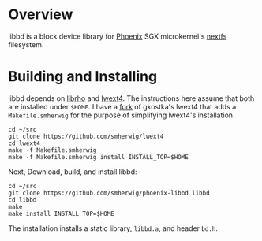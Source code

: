 Overview
========
libbd is a block device library for
[Phoenix](https://github.com/smherwig/phoenix) SGX microkernel's
[nextfs](https://github.com/smherwig/phoenix-fileserver) filesystem.


<a name="building"/> Building and Installing
============================================
libbd depends on [librho](https://github.com/smherwig/librho) and
[lwext4](https://github.com/gkostka/lwext4).  The
instructions here assume that both are installed under `$HOME`.
 I have a [fork](https://github.com/smherwig/lwext4) of gkostka's lwext4 that adds
a `Makefile.smherwig` for the purpose of simplifying lwext4's installation.

```
cd ~/src
git clone https://github.com/smherwig/lwext4
cd lwext4
make -f Makefile.smherwig
make -f Makefile.smherwig install INSTALL_TOP=$HOME
```

Next, Download, build, and install libbd:

```
cd ~/src
git clone https://github.com/smherwig/phoenix-libbd libbd
cd libbd
make
make install INSTALL_TOP=$HOME
```

The installation installs a static library, `libbd.a`, and header `bd.h`.
